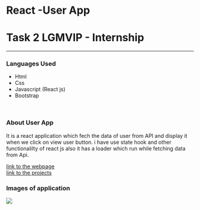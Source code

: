 # React -User App 
<h1>Task 2  LGMVIP - Internship</h1>
<hr/>
<h3>Languages Used</h3>
<ul>
  <li>Html</li>
  <li>Css</li>
  <li>Javascript (React js)</li>
  <li>Bootstrap</li>
</ul>
<br/>
<h3>About User App</h3>
<p>It is a react application  which fech the data of user from API and  display it when we click on view user button. i have use state hook and other functionalilty of react js also it has a loader which run while fetching data from Api.</p>
<a href="https://festive-joliot-474bea.netlify.app/">link to the webpage</a>
<br/>
<a href="https://github.com/Shubham56-droid/LGMVIP-WebDev/tree/main/Task-2">link to the projects</a>
<br/>
<h3>Images of application</h3>
<img src="./Screentshot"  />
<img src=""  />
